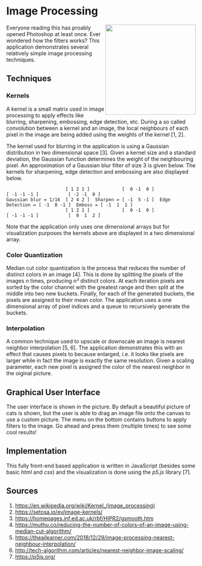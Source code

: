 # Image Processing

<a href="https://colinschepers.github.io/ImageProcessing"><img align="right" src="./Images/animation.gif" alt="" title="Image processing" width="240"/></a>

Everyone reading this has proably opened Photoshop at least once. Ever wondered how the filters works? This application demonstrates several relatively simple image processing techniques.

## Techniques

### Kernels

A kernel is a small matrix used in image processing to apply effects like blurring, sharpening, embossing, edge detection, etc. During a so called convolution between a kernel and an image, the local neighbours of each pixel in the image are being added using the weights of the kernel [1, 2].  

The kernel used for blurring in the application is using a Gaussian distribution in two dimensional space [3]. Given a kernel size and a standard deviation, the Gaussian function determines the weight of the neighbouring pixel. An approximation of a Gaussian blur filter of size 3 is given below. The kernels for sharpening, edge detection and embossing are also displayed below. 

                          [ 1 2 1 ]            [  0 -1  0 ]                   [ -1 -1 -1 ]           [ -2 -1  0 ]
    Gaussian blur = 1/16  [ 2 4 2 ]  Sharpen = [ -1  5 -1 ]  Edge Detection = [ -1  8 -1 ]  Emboss = [ -1  1  1 ]
                          [ 1 2 1 ]            [  0 -1  0 ]                   [ -1 -1 -1 ]           [  0  1  2 ]

Note that the application only uses one dimensional arrays but for visualization purposes the kernels above are displayed in a two dimensional array.

### Color Quantization

Median cut color quantization is the process that reduces the number of distinct colors in an image [4]. This is done by splitting the pixels of the images *n* times, producing *n&sup2;* distinct colors. At each iteration pixels are sorted by the color channel with the greatest range and then split at the middle into two new buckets. Finally, for each of the generated buckets, the pixels are assigned to their mean color. The application uses a one dimensional array of pixel indices and a queue to recursively generate the buckets.

### Interpolation

A common technique used to upscale or downscale an image is nearest neighbor interpolation [5, 6]. The application demonstrates this with an effect that causes pixels to because enlarged, i.e. it looks like pixels are larger while in fact the image is exactly the same resolution. Given a scaling parameter, each new pixel is assigned the color of the nearest neighbor in the oiginal picture.

## Graphical User Interface

The user interface is shown in the picture. By default a beautiful picture of cats is shown, but the user is able to drag an image file onto the canvas to use a custom picture. The menu on the bottom contains buttons to apply filters to the image. Go ahead and press them (multiple times) to see some cool results!

## Implementation

This fully front-end based application is written in JavaScript (besides some basic *html* and *css*) and the visualization is done using the *p5.js* library [7].

## Sources

1. https://en.wikipedia.org/wiki/Kernel_(image_processing)
2. https://setosa.io/ev/image-kernels/
3. https://homepages.inf.ed.ac.uk/rbf/HIPR2/gsmooth.htm
4. https://muthu.co/reducing-the-number-of-colors-of-an-image-using-median-cut-algorithm/
5. https://theailearner.com/2018/12/29/image-processing-nearest-neighbour-interpolation/
6. http://tech-algorithm.com/articles/nearest-neighbor-image-scaling/
7. https://p5js.org/
